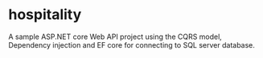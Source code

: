 # hospitality
A sample ASP.NET core Web API project using the CQRS model, Dependency injection and  EF core for connecting to SQL server database.
